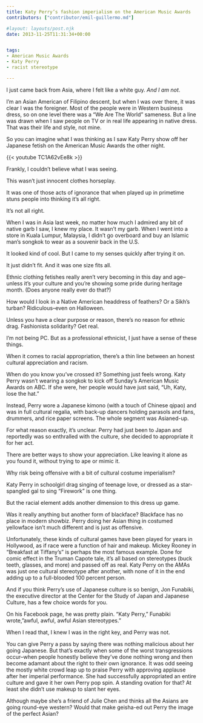 ```yaml
---
title: Katy Perry’s fashion imperialism on the American Music Awards
contributors: ["contributor/emil-guillermo.md"]

#layout: layouts/post.njk
date: 2013-11-25T11:31:34+00:00


tags:
- American Music Awards
- Katy Perry
- racist stereotype

---
```


I just came back from Asia, where I felt like a white guy. _And I am not_.

I’m an Asian American of Filipino descent, but when I was over there, it was
clear I was the foreigner. Most of the people were in Western business dress, so
on one level there was a “We Are The World” sameness. But a line was drawn when
I saw people on TV or in real life appearing in native dress. That was their
life and style, not mine.

So you can imagine what I was thinking as I saw Katy Perry show off her Japanese
fetish on the American Music Awards the other night.

{{< youtube TC1A62vEe8k >}}

Frankly, I couldn’t believe what I was seeing.

This wasn’t just innocent clothes horseplay.

It was one of those acts of ignorance that when played up in primetime stuns
people into thinking it’s all right.

It’s not all right.

When I was in Asia last week, no matter how much I admired any bit of native
garb I saw, I knew my place. It wasn’t my garb. When I went into a store in
Kuala Lumpur, Malaysia, I didn’t go overboard and buy an Islamic man’s songkok
to wear as a souvenir back in the U.S.

It looked kind of cool. But I came to my senses quickly after trying it on.

It just didn’t fit. And it was one size fits all.

Ethnic clothing fetishes really aren’t very becoming in this day and age–unless
it’s your culture and you’re showing some pride during heritage month. (Does
anyone really ever do that?)

How would I look in a Native American headdress of feathers? Or a Sikh’s turban?
Ridiculous–even on Halloween.

Unless you have a clear purpose or reason, there’s no reason for ethnic drag.
Fashionista solidarity? Get real.

I’m not being PC. But as a professional ethnicist, I just have a sense of these
things.

When it comes to racial appropriation, there’s a thin line between an honest
cultural appreciation and racism.

When do you know you’ve crossed it? Something just feels wrong. Katy Perry
wasn’t wearing a songkok to kick off Sunday’s American Music Awards on ABC. If
she were, her people would have just said, “Uh, Katy, lose the hat.”

Instead, Perry wore a Japanese kimono (with a touch of Chinese qipao) and was in
full cultural regalia, with back-up dancers holding parasols and fans, drummers,
and rice paper screens. The whole segment was Asianed-up.

For what reason exactly, it’s unclear. Perry had just been to Japan and
reportedly was so enthralled with the culture, she decided to appropriate it for
her act.

There are better ways to show your appreciation. Like leaving it alone as you
found it, without trying to ape or mimic it.

Why risk being offensive with a bit of cultural costume imperialism?

Katy Perry in schoolgirl drag singing of teenage love, or dressed as a
star-spangled gal to sing “Firework” is one thing.

But the racial element adds another dimension to this dress up game.

Was it really anything but another form of blackface? Blackface has no place in
modern showbiz. Perry doing her Asian thing in costumed yellowface isn’t much
different and is just as offensive.

Unfortunately, these kinds of cultural games have been played for years in
Hollywood, as if race were a function of hair and makeup. Mickey Rooney in
“Breakfast at Tiffany’s” is perhaps the most famous example. Done for comic
effect in the Truman Capote tale, it’s all based on stereotypes (buck teeth,
glasses, and more) and passed off as real. Katy Perry on the AMAs was just one
cultural stereotype after another, with none of it in the end adding up to a
full-blooded 100 percent person.

And if you think Perry’s use of Japanese culture is so benign, Jon Funabiki, the
executive director at the Center for the Study of Japan and Japanese Culture,
has a few choice words for you.

On his Facebook page, he was pretty plain. “Katy Perry,” Funabiki wrote,”awful,
awful, awful Asian stereotypes.”

When I read that, I knew I was in the right key, and Perry was not.

You can give Perry a pass by saying there was nothing malicious about her going
Japanese.  But that’s exactly when some of the worst transgressions occur–when
people honestly believe they’ve done nothing wrong and then become adamant about
the right to their own ignorance. It was odd seeing the mostly white crowd leap
up to praise Perry with approving applause after her imperial performance. She
had successfully appropriated an entire culture and gave it her own Perry pop
spin. A standing ovation for that? At least she didn’t use makeup to slant her
eyes.

Although maybe she’s a friend of Julie Chen and thinks all the Asians are going
round-eye western? Would that make geisha-ed out Perry the image of the perfect
Asian?
